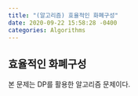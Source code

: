 ```yaml
---
title: "(알고리즘) 효율적인 화폐구성"
date: 2020-09-22 15:58:28 -0400
categories: Algorithms
---
```


## 효율적인 화폐구성

본 문제는 DP를 활용한 알고리즘 문제이다.
